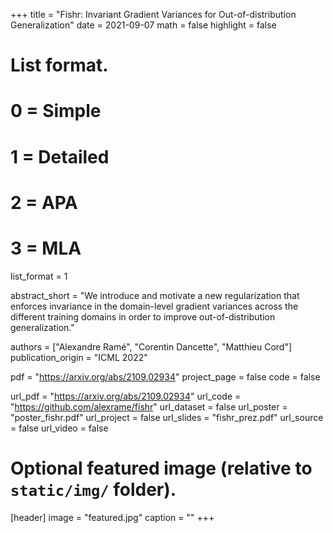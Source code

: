 +++
title = "Fishr: Invariant Gradient Variances for Out-of-distribution Generalization"
date = 2021-09-07
math = false
highlight = false

# List format.
#   0 = Simple
#   1 = Detailed
#   2 = APA
#   3 = MLA
list_format = 1


abstract_short = "We introduce and motivate a new regularization that enforces invariance in the domain-level gradient variances across the different training domains in order to improve out-of-distribution generalization."

authors = ["Alexandre Ramé", "Corentin Dancette", "Matthieu Cord"]
publication_origin = "ICML 2022"

pdf = "https://arxiv.org/abs/2109.02934"
project_page = false
code = false


url_pdf = "https://arxiv.org/abs/2109.02934"
url_code = "https://github.com/alexrame/fishr"
url_dataset = false
url_poster = "poster_fishr.pdf"
url_project = false
url_slides = "fishr_prez.pdf"
url_source = false
url_video = false


# Optional featured image (relative to `static/img/` folder).
[header]
image = "featured.jpg"
caption = ""
+++
